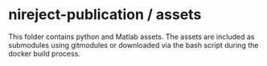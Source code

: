 # nireject-publication / assets

This folder contains python and Matlab assets.
The assets are included as submodules using gitmodules or downloaded via the bash script during the docker build process.